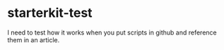 # starterkit-test
I need to test how it works when you put scripts in github and reference them in an article.
